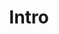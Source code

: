 ---
title: Intro
position_number: 1
parameters:
  - name:
    content:
content_markdown: |-
  Bienvenue dans la section "Exercices".

  {: .info }
left_code_blocks:
  - code_block:
    title:
    language:
right_code_blocks:
  - code_block:
    title:
    language:
---